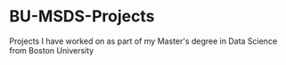 # BU-MSDS-Projects
Projects I have worked on as part of my Master's degree in Data Science from Boston University

